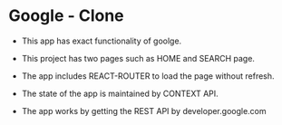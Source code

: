 # Google - Clone

* This app has exact functionality of goolge.

* This project has two pages such as HOME and SEARCH page.

* The app includes REACT-ROUTER to load the page without refresh.

* The state of the app is maintained by CONTEXT API.

* The app works by getting the REST API by developer.google.com





